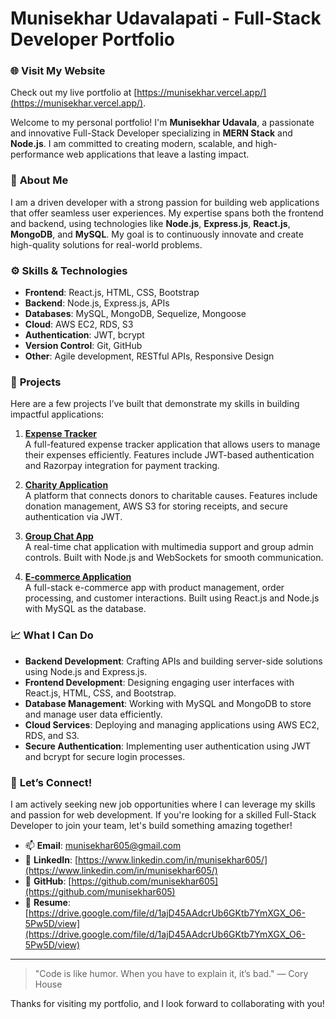 # Munisekhar Udavalapati - Full-Stack Developer Portfolio
### 🌐 **Visit My Website**
Check out my live portfolio at [https://munisekhar.vercel.app/](https://munisekhar.vercel.app/).

Welcome to my personal portfolio! I'm **Munisekhar Udavala**, a passionate and innovative Full-Stack Developer specializing in **MERN Stack** and **Node.js**. I am committed to creating modern, scalable, and high-performance web applications that leave a lasting impact.

### 🔭 **About Me**
I am a driven developer with a strong passion for building web applications that offer seamless user experiences. My expertise spans both the frontend and backend, using technologies like **Node.js**, **Express.js**, **React.js**, **MongoDB**, and **MySQL**. My goal is to continuously innovate and create high-quality solutions for real-world problems.

### ⚙️ **Skills & Technologies**
- **Frontend**: React.js, HTML, CSS, Bootstrap
- **Backend**: Node.js, Express.js, APIs
- **Databases**: MySQL, MongoDB, Sequelize, Mongoose
- **Cloud**: AWS EC2, RDS, S3
- **Authentication**: JWT, bcrypt
- **Version Control**: Git, GitHub
- **Other**: Agile development, RESTful APIs, Responsive Design

### 🌟 **Projects**
Here are a few projects I’ve built that demonstrate my skills in building impactful applications:

1. **[Expense Tracker](https://github.com/your-profile/expense-tracker)**  
   A full-featured expense tracker application that allows users to manage their expenses efficiently. Features include JWT-based authentication and Razorpay integration for payment tracking.

2. **[Charity Application](https://github.com/your-profile/charity-app)**  
   A platform that connects donors to charitable causes. Features include donation management, AWS S3 for storing receipts, and secure authentication via JWT.

3. **[Group Chat App](https://github.com/your-profile/group-chat-app)**  
   A real-time chat application with multimedia support and group admin controls. Built with Node.js and WebSockets for smooth communication.

4. **[E-commerce Application](https://github.com/your-profile/e-commerce-app)**  
   A full-stack e-commerce app with product management, order processing, and customer interactions. Built using React.js and Node.js with MySQL as the database.

### 📈 **What I Can Do**
- **Backend Development**: Crafting APIs and building server-side solutions using Node.js and Express.js.
- **Frontend Development**: Designing engaging user interfaces with React.js, HTML, CSS, and Bootstrap.
- **Database Management**: Working with MySQL and MongoDB to store and manage user data efficiently.
- **Cloud Services**: Deploying and managing applications using AWS EC2, RDS, and S3.
- **Secure Authentication**: Implementing user authentication using JWT and bcrypt for secure login processes.

### 🎯 **Let’s Connect!**
I am actively seeking new job opportunities where I can leverage my skills and passion for web development. If you're looking for a skilled Full-Stack Developer to join your team, let's build something amazing together!

- 📫 **Email**: [munisekhar605@gmail.com](munisekhar605@gmail.com)
- 🔗 **LinkedIn**: [https://www.linkedin.com/in/munisekhar605/](https://www.linkedin.com/in/munisekhar605/)
- 🐙 **GitHub**: [https://github.com/munisekhar605](https://github.com/munisekhar605)
- 📄 **Resume**: [https://drive.google.com/file/d/1ajD45AAdcrUb6GKtb7YmXGX_O6-5Pw5D/view](https://drive.google.com/file/d/1ajD45AAdcrUb6GKtb7YmXGX_O6-5Pw5D/view)

---

> "Code is like humor. When you have to explain it, it’s bad." — Cory House

Thanks for visiting my portfolio, and I look forward to collaborating with you!
